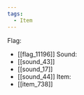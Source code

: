 ```yaml
---
tags:
  - Item
---
```

Flag:
- [[flag_11196]]
Sound:
- [[sound_43]]
- [[sound_17]]
- [[sound_44]]
Item:
- [[item_738]]
